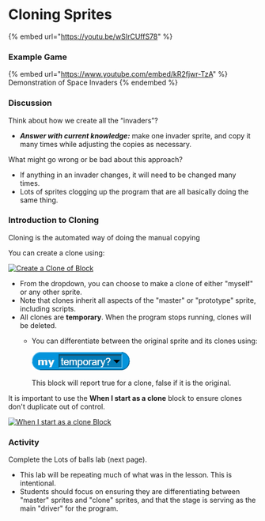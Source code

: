 # Cloning Sprites

{% embed url="https://youtu.be/wSIrCUffS78" %}

### Example Game

{% embed url="https://www.youtube.com/embed/kR2fjwr-TzA" %}
Demonstration of Space Invaders
{% endembed %}

### **Discussion**

Think about how we create all the “invaders”?

* _**Answer with current knowledge:**_ make one invader sprite, and copy it many times while adjusting the copies as necessary.

What might go wrong or be bad about this approach?

* If anything in an invader changes, it will need to be changed many times.
* Lots of sprites clogging up the program that are all basically doing the same thing.

### **Introduction to Cloning**

Cloning is the automated way of doing the manual copying

You can create a clone using:

[![Create a Clone of Block](https://github.com/TEALSK12/introduction-to-computer-science/raw/master/images/create\_a\_clone\_of.png)](https://github.com/TEALSK12/introduction-to-computer-science/blob/master/images/create\_a\_clone\_of.png)

* From the dropdown, you can choose to make a clone of either "myself" or any other sprite.
* Note that clones inherit all aspects of the "master" or "prototype" sprite, including scripts.
* All clones are **temporary**. When the program stops running, clones will be deleted.
  *   You can differentiate between the original sprite and its clones using:

      ![](<../.gitbook/assets/my temporary.png>)

      This block will report true for a clone, false if it is the original.

It is important to use the **When I start as a clone** block to ensure clones don't duplicate out of control.

[![When I start as a clone Block](https://github.com/TEALSK12/introduction-to-computer-science/raw/master/images/when\_i\_start\_as\_a\_clone.png)](https://github.com/TEALSK12/introduction-to-computer-science/blob/master/images/when\_i\_start\_as\_a\_clone.png)

### Activity

Complete the Lots of balls lab (next page).

* This lab will be repeating much of what was in the lesson. This is intentional.
* Students should focus on ensuring they are differentiating between "master" sprites and "clone" sprites, and that the stage is serving as the main "driver" for the program.
